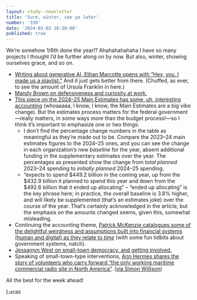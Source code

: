 ```yaml
---
layout: study--newsletter
title: 'Sure, winter, see ya later'
number: '339'
date: '2024-03-03 16:30:00'
published: true
---
```


We’re somehow 1/6th done the year!? Ahahahahahaha I have so many projects I thought I’d be further along on by now. But also, winter, showing ourselves grace, and so on.

- [Writing about generative AI, Ethan Marcotte opens with “Hey, you. I made us a playlist.”](https://ethanmarcotte.com/wrote/generative/) And it just gets better from there. (Chuffed, as ever, to see the amount of Ursula Franklin in here.)
- [Mandy Brown on defensiveness and curiosity at work.](https://everythingchanges.us/blog/in-defense-of-defensiveness/)
- [This piece on the 2024–25 Main Estimates has some, uh, interesting accounting](https://www.cbc.ca/news/politics/government-spending-estimates-2024-1.7130252) (whoaaaaa, I know, I know, the Main Estimates are a big vibe change). But the estimates process matters for the federal government—really matters, in some ways more than the budget process!—so I think it’s important to emphasize one or two things:
	- I don’t find the percentage change numbers in the table as meaningful as they’re made out to be. Compare the 2023–24 main estimates figures to the 2024–25 ones, and you can see the change in each organization’s new _baseline_ for the year, absent additional funding in the supplementary estimates over the year. The percentages as presented show the change from _total planned_ 2023–24 spending to _initially planned_ 2024–25 spending.
	- “expects to spend $449.2 billion in the coming year, up from the $432.9 billion it planned to spend this year and down from the $492.6 billion that it ended up allocating” – “ended up allocating” is the key phrase here; in practice, the overall baseline is 3.8% higher, and will likely be supplemented (that’s an estimates joke) over the course of the year. That’s certainly acknowledged in the article, but the emphasis on the amounts changed seems, given this, somewhat misleading.
- Continuing the accounting theme, [Patrick McKenzie catalogues some of the delightful weirdness and assumptions built into financial systems (human and digital) as they relate to _time_](https://www.bitsaboutmoney.com/archive/financial-systems-take-a-holiday/) (with some fun tidbits about government systems, natch).
- [Jessamyn West on small-town democracy, and getting involved.](https://www.jessamyn.com/journal/2024/02/the-count-how-we-do-small-town-democracy)
- Speaking of small-town-type interventions, [Ann Hermes shares the story of volunteers who carry forward “the only working maritime commercial radio site in North America”](https://www.annhermesphoto.com/radio-squirrels). ([via Simon Willison](https://simonwillison.net/2024/Mar/2/the-radio-squirrels-of-point-reyes/))

All the best for the week ahead!

Lucas